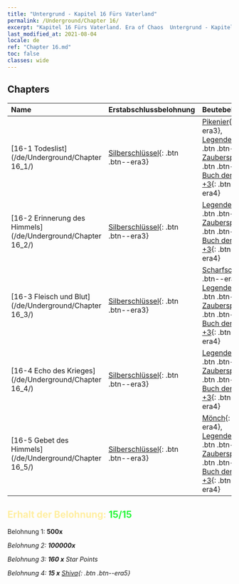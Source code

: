 ```yaml
---
title: "Untergrund - Kapitel 16 Fürs Vaterland"
permalink: /Underground/Chapter 16/
excerpt: "Kapitel 16 Fürs Vaterland. Era of Chaos  Untergrund - Kapitel 16. Fürs Vaterland"
last_modified_at: 2021-08-04
locale: de
ref: "Chapter 16.md"
toc: false
classes: wide
---
```


## Chapters

  | Name |  Erstabschlussbelohnung | Beutebelohnung |
  |:------------|:------------|:------------| 
  | [16-1 Todeslist](/de/Underground/Chapter 16_1/) | [Silberschlüssel](/ItemsDE/con_693/){: .btn .btn--era3} | [Pikenier](/ItemsDE/unt_190/){: .btn .btn--era3}, [Legendenzertifikat](/ItemsDE/mat_67/){: .btn .btn--era5}, [Zauberspruchrollen](/ItemsDE/con_694/){: .btn .btn--era3}, [Buch der Essenzen +3](/ItemsDE/mat_60/){: .btn .btn--era4} |
  | [16-2 Erinnerung des Himmels](/de/Underground/Chapter 16_2/) | [Silberschlüssel](/ItemsDE/con_693/){: .btn .btn--era3} | [Legendenzertifikat](/ItemsDE/mat_67/){: .btn .btn--era5}, [Zauberspruchrollen](/ItemsDE/con_694/){: .btn .btn--era3}, [Buch der Essenzen +3](/ItemsDE/mat_60/){: .btn .btn--era4} |
  | [16-3 Fleisch und Blut](/de/Underground/Chapter 16_3/) | [Silberschlüssel](/ItemsDE/con_693/){: .btn .btn--era3} | [Scharfschütze](/ItemsDE/unt_191/){: .btn .btn--era3}, [Legendenzertifikat](/ItemsDE/mat_67/){: .btn .btn--era5}, [Zauberspruchrollen](/ItemsDE/con_694/){: .btn .btn--era3}, [Buch der Essenzen +3](/ItemsDE/mat_60/){: .btn .btn--era4} |
  | [16-4 Echo des Krieges](/de/Underground/Chapter 16_4/) | [Silberschlüssel](/ItemsDE/con_693/){: .btn .btn--era3} | [Legendenzertifikat](/ItemsDE/mat_67/){: .btn .btn--era5}, [Zauberspruchrollen](/ItemsDE/con_694/){: .btn .btn--era3}, [Buch der Essenzen +3](/ItemsDE/mat_60/){: .btn .btn--era4} |
  | [16-5 Gebet des Himmels](/de/Underground/Chapter 16_5/) | [Silberschlüssel](/ItemsDE/con_693/){: .btn .btn--era3} | [Mönch](/ItemsDE/unt_194/){: .btn .btn--era4}, [Legendenzertifikat](/ItemsDE/mat_67/){: .btn .btn--era5}, [Zauberspruchrollen](/ItemsDE/con_694/){: .btn .btn--era3}, [Buch der Essenzen +3](/ItemsDE/mat_60/){: .btn .btn--era4} |


## <span style="color: #ffeea0">Erhalt der Belohnung: </span><span style="color: #27f73a">15/15</span>

 Belohnung 1:  **500x** <i class="fas fa-gem"/>

 Belohnung 2:  **100000x** <i class="fas fa-coins"/>

 Belohnung 3: **160 x** Star Points

 Belohnung 4: **15 x** [Shiva](/ItemsDE/her_376/){: .btn .btn--era5}


